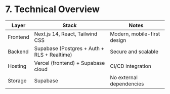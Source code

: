 # **7\. Technical Overview**

| Layer | Stack | Notes |
| ----- | ----- | ----- |
| Frontend | Next.js 14, React, Tailwind CSS | Modern, mobile-first design |
| Backend | Supabase (Postgres \+ Auth \+ RLS \+ Realtime) | Secure and scalable |
| Hosting | Vercel (frontend) \+ Supabase cloud | CI/CD integration |
| Storage | Supabase | No external dependencies |

